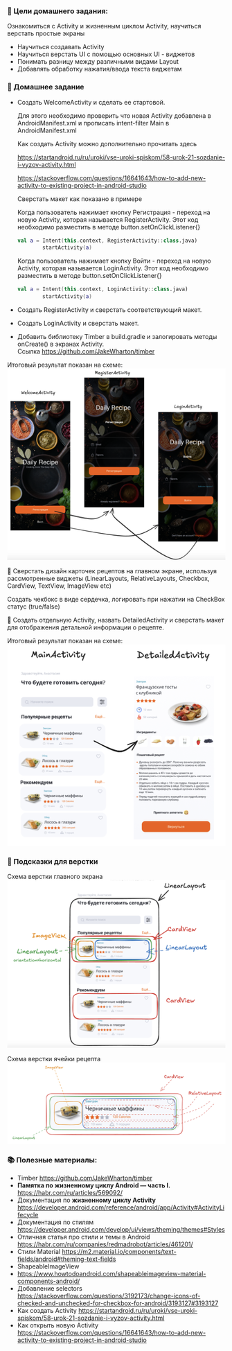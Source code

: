 ### 🎯 Цели домашнего задания:

Ознакомиться с Activity и жизненным циклом Activity, научиться верстать простые экраны

- Научиться создавать Activity
- Научиться верстать UI с помощью основных UI - виджетов
- Понимать разницу между различными видами Layout
- Добавлять обработку нажатия/ввода текста виджетам

### 📝  Домашнее задание

- Создать WelcomeActivity и сделать ее стартовой.

  Для этого необходимо проверить что новая Activity добавлена в AndroidManifest.xml и прописать intent-filter Main в AndroidManifest.xml

  Как создать Activity можно дополнительно прочитать здесь

  https://startandroid.ru/ru/uroki/vse-uroki-spiskom/58-urok-21-sozdanie-i-vyzov-activity.html

  https://stackoverflow.com/questions/16641643/how-to-add-new-activity-to-existing-project-in-android-studio

  Сверстать макет как показано в примере

  Когда пользователь нажимает кнопку Регистрация - переход на новую Activity, которая называется RegisterActivity. Этот код необходимо разместить в методе button.setOnClickListener{}

    ```kotlin
    val a = Intent(this.context, RegisterActivity::class.java)
            startActivity(a)
    ```

  Когда пользователь нажимает кнопку Войти - переход на новую Activity, которая называется LoginActivity. Этот код необходимо разместить в методе button.setOnClickListener{}

    ```kotlin
    val a = Intent(this.context, LoginActivity::class.java)
            startActivity(a)
    ```

- Создать RegisterActivity и сверстать соответствующий макет.
- Создать LoginActivity и сверстать макет.
- Добавить библиотеку Timber в build.gradle и залогировать методы onCreate() в экранах Activity. Ccылка https://github.com/JakeWharton/timber

Итоговый результат показан на схеме:
![Схема](images/register_flow.png)

📌 Сверстать дизайн карточек рецептов на главном экране, используя рассмотренные виджеты (LinearLayouts, RelativeLayouts, Checkbox, CardView, TextView, ImageView etc)

Создать чекбокс в виде сердечка, логировать при нажатии на CheckBox статус (true/false)

📌 Создать отдельную Activity, назвать DetailedActivity и сверстать макет для отображения детальной информации о рецепте.

Итоговый результат показан на схеме:
![Схема](images/mainscreen_task.png)

### 📝  Подсказки для верстки

Схема верстки главного экрана
![Схема](images/main_screen_hint.png)

Схема верстки ячейки рецепта
![Схема](images/item_recipe_hint.png)

### 📚 Полезные материалы:

- Timber https://github.com/JakeWharton/timber
- **Памятка по жизненному циклу Android — часть I.** https://habr.com/ru/articles/569092/
- Документация по **жизненному циклу Activity** https://developer.android.com/reference/android/app/Activity#ActivityLifecycle
- Документация по стилям https://developer.android.com/develop/ui/views/theming/themes#Styles
- Отличная статья про стили и темы в Android https://habr.com/ru/companies/redmadrobot/articles/461201/
- Стили Material https://m2.material.io/components/text-fields/android#theming-text-fields
- ShapeableImageView
- https://www.howtodoandroid.com/shapeableimageview-material-components-android/
- Добавление selectors https://stackoverflow.com/questions/3192173/change-icons-of-checked-and-unchecked-for-checkbox-for-android/3193127#3193127
- Как создать Activity https://startandroid.ru/ru/uroki/vse-uroki-spiskom/58-urok-21-sozdanie-i-vyzov-activity.html
- Как открыть новую Activity https://stackoverflow.com/questions/16641643/how-to-add-new-activity-to-existing-project-in-android-studio